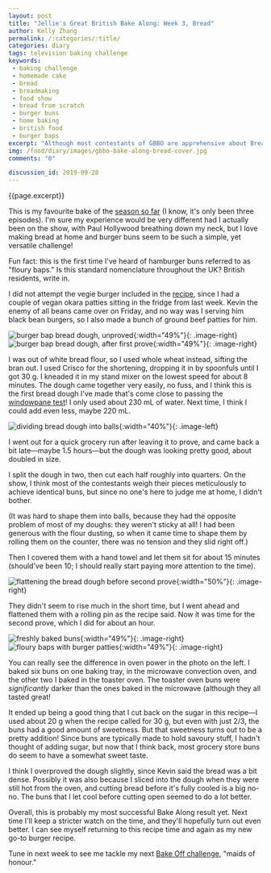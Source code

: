 ```yaml
---
layout: post
title: "Jellie's Great British Bake Along: Week 3, Bread"
author: Kelly Zhang
permalink: /:categories/:title/
categories: diary
tags: television baking challenge
keywords:
 - baking challenge
 - homemade cake
 - bread
 - breadmaking
 - food show
 - bread from scratch
 - burger buns
 - home baking
 - british food
 - burger baps
excerpt: "Although most contestants of GBBO are apprehensive about Bread Week, this is probably the week I was most excited to bake along to. Not that I'm a good bread baker—I just love eating bread!"
img: /food/diary/images/gbbo-bake-along-bread-cover.jpg
comments: "0"

discussion_id: 2019-09-28
---
```


{{page.excerpt}}

This is my favourite bake of the [season so far](/food/diary/jellies-great-british-bake-along-2019) (I know, it's only been three episodes). I'm sure my experience would be very different had I actually been on the show, with Paul Hollywood breathing down my neck, but I love making bread at home and burger buns seem to be such a simple, yet versatile challenge!

Fun fact: this is the first time I've heard of hamburger buns referred to as "floury baps." Is this standard nomenclature throughout the UK? British residents, write in.

I did not attempt the vegie burger included in the [recipe](https://thegreatbritishbakeoff.co.uk/recipes/all/paul-hollywoods-floury-baps-veggie-burgers/), since I had a couple of vegan okara patties sitting in the fridge from last week. Kevin the enemy of all beans came over on Friday, and no way was I serving him black bean burgers, so I also made a bunch of ground beef patties for him.

![burger bap bread dough, unproved](/food/diary/images/gbbo-bake-along-bread-1.jpg){:width="49%"}{: .image-right} ![burger bap bread dough, after first prove](/food/diary/images/gbbo-bake-along-bread-2.jpg){:width="49%"}{: .image-right}

I was out of white bread flour, so I used whole wheat instead, sifting the bran out. I used Crisco for the shortening, dropping it in by spoonfuls until I got 30 g. I kneaded it in my stand mixer on the lowest speed for about 8 minutes. The dough came together very easily, no fuss, and I think this is the first bread dough I've made that's come close to passing the [windowpane test](http://www.thefreshloaf.com/node/26723/my-dough-never-passes-windowpane-tests-what-wrong)! I only used about 230 mL of water. Next time, I think I could add even less, maybe 220 mL.

![dividing bread dough into balls](/food/diary/images/gbbo-bake-along-bread-3.jpg){:width="40%"}{: .image-left}

I went out for a quick grocery run after leaving it to prove, and came back a bit late—maybe 1.5 hours—but the dough was looking pretty good, about doubled in size.

I split the dough in two, then cut each half roughly into quarters. On the show, I think most of the contestants weigh their pieces meticulously to achieve identical buns, but since no one's here to judge me at home, I didn't bother.

(It was hard to shape them into balls, because they had the opposite problem of most of my doughs: they weren't sticky at all! I had been generous with the flour dusting, so when it came time to shape them by rolling them on the counter, there was no tension and they slid right off.)

Then I covered them with a hand towel and let them sit for about 15 minutes (should've been 10; I should really start paying more attention to the time).

![flattening the bread dough before second prove](/food/diary/images/gbbo-bake-along-bread-4.jpg){:width="50%"}{: .image-right}

They didn't seem to rise much in the short time, but I went ahead and flattened them with a rolling pin as the recipe said. Now it was time for the second prove, which I did for about an hour.

![freshly baked buns](/food/diary/images/gbbo-bake-along-bread-5.jpg){:width="49%"}{: .image-right} ![floury baps with burger patties](/food/diary/images/gbbo-bake-along-bread-6.jpg){:width="49%"}{: .image-right}

You can really see the difference in oven power in the photo on the left. I baked six buns on one baking tray, in the microwave convection oven, and the other two I baked in the toaster oven. The toaster oven buns were *significantly* darker than the ones baked in the microwave (although they all tasted great!

It ended up being a good thing that I cut back on the sugar in this recipe—I used about 20 g when the recipe called for 30 g, but even with just 2/3, the buns had a good amount of sweetness. But that sweetness turns out to be a pretty addition! Since buns are typically made to hold savoury stuff, I hadn't thought of adding sugar, but now that I think back, most grocery store buns do seem to have a somewhat sweet taste.

I think I overproved the dough slightly, since Kevin said the bread was a bit dense. Possibly it was also because I sliced into the dough when they were still hot from the oven, and cutting bread before it's fully cooled is a big no-no. The buns that I let cool before cutting open seemed to do a lot better.

Overall, this is probably my most successful Bake Along result yet. Next time I'll keep a stricter watch on the time, and they'll hopefully turn out even better. I can see myself returning to this recipe time and again as my new go-to burger recipe.

Tune in next week to see me tackle my next [Bake Off challenge](/food/diary/jellies-great-british-bake-along-2019/#episode-4-dairy), "maids of honour."
